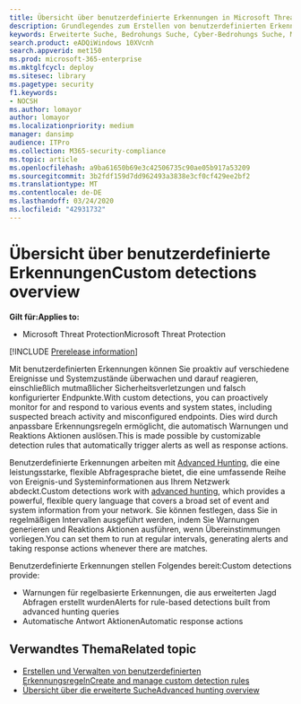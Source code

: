```yaml
---
title: Übersicht über benutzerdefinierte Erkennungen in Microsoft Threat Protection
description: Grundlegendes zum Erstellen von benutzerdefinierten Erkennungen und Generieren von Benachrichtigungen mithilfe der erweiterten Suche
keywords: Erweiterte Suche, Bedrohungs Suche, Cyber-Bedrohungs Suche, Microsoft Threat Protection, Microsoft 365, MTP, m365, Suche, Abfrage, Telemetrie, benutzerdefinierte Erkennungen, Schema, Kusto, Microsoft 365, Microsoft Threat Protection
search.product: eADQiWindows 10XVcnh
search.appverid: met150
ms.prod: microsoft-365-enterprise
ms.mktglfcycl: deploy
ms.sitesec: library
ms.pagetype: security
f1.keywords:
- NOCSH
ms.author: lomayor
author: lomayor
ms.localizationpriority: medium
manager: dansimp
audience: ITPro
ms.collection: M365-security-compliance
ms.topic: article
ms.openlocfilehash: a9ba61650b69e3c42506735c90ae05b917a53209
ms.sourcegitcommit: 3b2fdf159d7dd962493a3838e3cf0cf429ee2bf2
ms.translationtype: MT
ms.contentlocale: de-DE
ms.lasthandoff: 03/24/2020
ms.locfileid: "42931732"
---
```

# <a name="custom-detections-overview"></a><span data-ttu-id="2d133-104">Übersicht über benutzerdefinierte Erkennungen</span><span class="sxs-lookup"><span data-stu-id="2d133-104">Custom detections overview</span></span>

<span data-ttu-id="2d133-105">**Gilt für:**</span><span class="sxs-lookup"><span data-stu-id="2d133-105">**Applies to:**</span></span>
- <span data-ttu-id="2d133-106">Microsoft Threat Protection</span><span class="sxs-lookup"><span data-stu-id="2d133-106">Microsoft Threat Protection</span></span>

[!INCLUDE [Prerelease information](../includes/prerelease.md)]

<span data-ttu-id="2d133-107">Mit benutzerdefinierten Erkennungen können Sie proaktiv auf verschiedene Ereignisse und Systemzustände überwachen und darauf reagieren, einschließlich mutmaßlicher Sicherheitsverletzungen und falsch konfigurierter Endpunkte.</span><span class="sxs-lookup"><span data-stu-id="2d133-107">With custom detections, you can proactively monitor for and respond to various events and system states, including suspected breach activity and misconfigured endpoints.</span></span> <span data-ttu-id="2d133-108">Dies wird durch anpassbare Erkennungsregeln ermöglicht, die automatisch Warnungen und Reaktions Aktionen auslösen.</span><span class="sxs-lookup"><span data-stu-id="2d133-108">This is made possible by customizable detection rules that automatically trigger alerts as well as response actions.</span></span>

<span data-ttu-id="2d133-109">Benutzerdefinierte Erkennungen arbeiten mit [Advanced Hunting](advanced-hunting-overview.md), die eine leistungsstarke, flexible Abfragesprache bietet, die eine umfassende Reihe von Ereignis-und Systeminformationen aus Ihrem Netzwerk abdeckt.</span><span class="sxs-lookup"><span data-stu-id="2d133-109">Custom detections work with [advanced hunting](advanced-hunting-overview.md), which provides a powerful, flexible query language that covers a broad set of event and system information from your network.</span></span> <span data-ttu-id="2d133-110">Sie können festlegen, dass Sie in regelmäßigen Intervallen ausgeführt werden, indem Sie Warnungen generieren und Reaktions Aktionen ausführen, wenn Übereinstimmungen vorliegen.</span><span class="sxs-lookup"><span data-stu-id="2d133-110">You can set them to run at regular intervals, generating alerts and taking response actions whenever there are matches.</span></span>

<span data-ttu-id="2d133-111">Benutzerdefinierte Erkennungen stellen Folgendes bereit:</span><span class="sxs-lookup"><span data-stu-id="2d133-111">Custom detections provide:</span></span>
- <span data-ttu-id="2d133-112">Warnungen für regelbasierte Erkennungen, die aus erweiterten Jagd Abfragen erstellt wurden</span><span class="sxs-lookup"><span data-stu-id="2d133-112">Alerts for rule-based detections built from advanced hunting queries</span></span>
- <span data-ttu-id="2d133-113">Automatische Antwort Aktionen</span><span class="sxs-lookup"><span data-stu-id="2d133-113">Automatic response actions</span></span>

## <a name="related-topic"></a><span data-ttu-id="2d133-114">Verwandtes Thema</span><span class="sxs-lookup"><span data-stu-id="2d133-114">Related topic</span></span>
- [<span data-ttu-id="2d133-115">Erstellen und Verwalten von benutzerdefinierten Erkennungsregeln</span><span class="sxs-lookup"><span data-stu-id="2d133-115">Create and manage custom detection rules</span></span>](custom-detection-rules.md)
- [<span data-ttu-id="2d133-116">Übersicht über die erweiterte Suche</span><span class="sxs-lookup"><span data-stu-id="2d133-116">Advanced hunting overview</span></span>](advanced-hunting-overview.md)